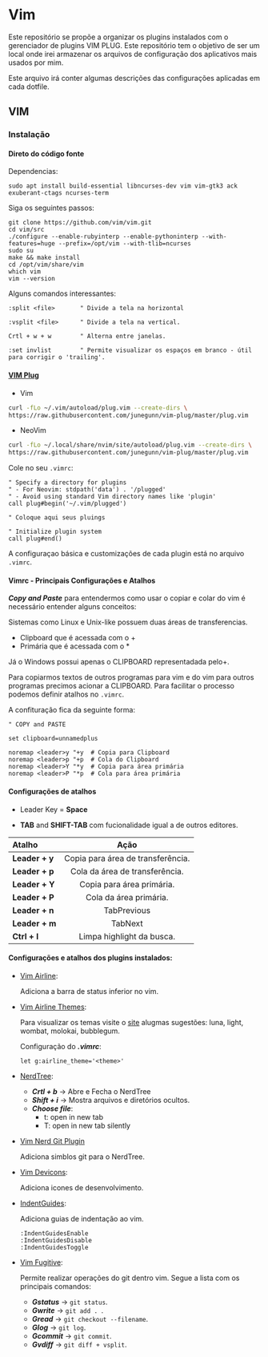# Vim

Este repositório se propõe a organizar os plugins instalados com o gerenciador de
plugins VIM PLUG.
Este repositório tem o objetivo de ser um local onde irei armazenar os arquivos de configuração dos aplicativos mais usados por mim.

Este arquivo irá conter algumas descrições das configurações aplicadas em cada dotfile.

## VIM

### Instalação

#### Direto do código fonte

Dependencias:

	sudo apt install build-essential libncurses-dev vim vim-gtk3 ack exuberant-ctags ncurses-term

Siga os seguintes passos:

	git clone https://github.com/vim/vim.git
	cd vim/src
	./configure --enable-rubyinterp --enable-pythoninterp --with-features=huge --prefix=/opt/vim --with-tlib=ncurses
	sudo su
	make && make install
	cd /opt/vim/share/vim
	which vim
	vim --version

Alguns comandos interessantes:

	:split <file>		" Divide a tela na horizontal

	:vsplit <file>		" Divide a tela na vertical.

	Crtl + w + w		" Alterna entre janelas.

	:set invlist 		" Permite visualizar os espaços em branco - útil para corrigir o 'trailing'.


#### [VIM Plug](https://github.com/junegunn/vim-plug)

- Vim
```zsh
curl -fLo ~/.vim/autoload/plug.vim --create-dirs \
https://raw.githubusercontent.com/junegunn/vim-plug/master/plug.vim
```
- NeoVim
```zsh
curl -fLo ~/.local/share/nvim/site/autoload/plug.vim --create-dirs \
https://raw.githubusercontent.com/junegunn/vim-plug/master/plug.vim
```

Cole no seu ```.vimrc```:

```vim
" Specify a directory for plugins
" - For Neovim: stdpath('data') . '/plugged'
" - Avoid using standard Vim directory names like 'plugin'
call plug#begin('~/.vim/plugged')

" Coloque aqui seus pluings

" Initialize plugin system
call plug#end()
```
A configuraçao básica e customizações de cada plugin está no arquivo ```.vimrc```.

#### Vimrc - Principais Configurações e Atalhos

***Copy and Paste*** para entendermos como usar o copiar e colar do vim é necessário entender alguns conceitos:

Sistemas como Linux e Unix-like possuem duas áreas de transferencias.

- Clipboard que é acessada com o +
- Primária que é acessada com o *

Já o Windows possui apenas o CLIPBOARD representadada pelo+.

Para copiarmos textos de outros programas para vim e do vim para outros programas precimos acionar a CLIPBOARD.
Para facilitar o processo podemos definir atalhos no ```.vimrc```.

A confituração fica da seguinte forma:

```vim
" COPY and PASTE

set clipboard=unnamedplus

noremap <leader>y "+y  # Copia para Clipboard
noremap <leader>p "+p  # Cola do Clipboard
noremap <leader>Y "*y  # Copia para área primária
noremap <leader>P "*p  # Cola para área primária
```
#### Configurações de atalhos

- Leader Key = **Space**

- **TAB** and **SHIFT-TAB** com fucionalidade igual a de outros editores.


Atalho | Ação
:--------|:------:|
**Leader + y** | Copia para área de transferência.
**Leader + p** | Cola da área de transferência.
**Leader + Y** | Copia para área primária.
**Leader + P** | Cola da área primária.
**Leader + n** | TabPrevious
**Leader + m** | TabNext
**Ctrl + l**   | Limpa highlight da busca.


#### Configurações e atalhos dos plugins instalados:


- [Vim Airline](https://vimawesome.com/plugin/vim-airline-superman):

    Adiciona a barra de status inferior no vim.

- [Vim Airline Themes](https://vimawesome.com/plugin/vim-airline-themes):

    Para visualizar os temas visite o [site](https://github.com/vim-airline/vim-airline/wiki/Screenshots) alugmas sugestões: luna, light, wombat, molokai, bubblegum.

    Configuração  do ***.vimrc***:

    ```vim
    let g:airline_theme='<theme>'
    ```

- [NerdTree](https://vimawesome.com/plugin/nerdtree-red):

    - ***Crtl + b*** -> Abre e Fecha o NerdTree
    - ***Shift + i*** -> Mostra arquivos e diretórios ocultos.
    - ***Choose file***:
        - t: open in new tab
        - T: open in new tab silently

- [Vim Nerd Git Plugin](https://vimawesome.com/plugin/nerdtree-git-plugin)

    Adiciona simblos git para o NerdTree.

- [Vim Devicons](https://vimawesome.com/plugin/vim-devicons):

    Adiciona icones de desenvolvimento.

- [IndentGuides](https://vimawesome.com/plugin/indent-guides):

    Adiciona guias de indentação ao vim.
    ```vim
    :IndentGuidesEnable
    :IndentGuidesDisable
    :IndentGuidesToggle
    ```

- [Vim Fugitive](https://vimawesome.com/plugin/fugitive-vim):

    Permite realizar operações do git dentro vim. Segue a lista com os principais comandos:
    - ***Gstatus*** -> ```git status```.
    - ***Gwrite*** -> ```git add . ```.
    - ***Gread*** -> ```git checkout --filename```.
    - ***Glog*** -> ```git log```.
    - ***Gcommit*** -> ```git commit```.
    - ***Gvdiff*** -> ```git diff + vsplit```.

